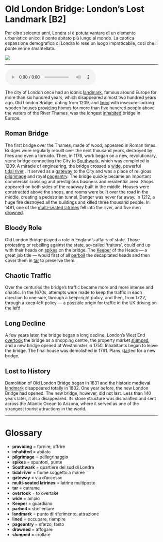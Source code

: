 # Old London Bridge: London’s Lost Landmark   [B2]

Per oltre seicento anni, Londra si è potuta vantare di un elemento urbanistico unico: il ponte abitato più lungo al mondo. La caotica espansione demografica di Londra lo rese un luogo impraticabile, così che il ponte venne smantellato.

![](Old%20London%20Bridge%20London%E2%80%99s%20Lost%20Landmark.jpg)

--------------

<div>
<audio controls autoplay>
    <source src="https://raw.githubusercontent.com/dartie/knowledge-base/main/English/SpeakUp/2023-03/Old%20London%20Bridge%20London%E2%80%99s%20Lost%20Landmark.mp3" type="audio/mpeg">
</audio>
</div>


The city of London once had an iconic [landmark](## "punto di riferimento, attrazione"), famous around Europe for more than six hundred years, which disappeared almost two hundred years ago. Old London Bridge, dating from 1209, and [lined](## "occupare, riempire") with insecure-looking wooden houses [providing](## "fornire, offrire") homes for more than five hundred people above the waters of the River Thames, was the longest [inhabited](## "abitato") bridge in Europe. 

## Roman Bridge
The first bridge over the Thames, made of wood, appeared in Roman times. Bridges were regularly rebuilt over the next thousand years, destroyed by fires and even a tornado. Then, in 1176, work began on a new, revolutionary, stone bridge connecting the City to [Southwark](## "quartiere del sud di Londra"), which was completed in 1209. A miracle of engineering, the bridge crossed a [wide](## "ampio"), powerful [tidal river](## "fiume soggetto a maree") . It served as a [gateway](## "via d’accesso") to the City and was a place of religious [pilgrimage](## "pellegrinaggio") and royal [pageantry](## "sfarzo, fasto").
The bridge quickly became an important commercial crossing and prestigious business and residential area. Shops appeared on both sides of the roadway built in the middle. Houses were constructed above the shops, and rooms were built over the road in the middle, creating a pedestrian tunnel. Danger was never far away. In 1212, a huge fire destroyed all the buildings and killed three thousand people. In 1481, one of the [multi-seated latrines](## "latrine multiposto") fell into the river, and five men [drowned](## "affogare"). 

## Bloody Role
Old London Bridge played a role in England’s affairs of state. Those protesting or rebelling against the state, so-called ‘traitors’, could end up with their heads on [spikes](## "spuntoni, punte") on the bridge. The [Keeper](## "guardiano") of the Heads — a great job title — would first of all [parboil](## "sbollentare") the decapitated heads and then cover them in [tar](## "catrame") to preserve them.

## Chaotic Traffic
Over the centuries the bridge’s traffic became more and more intense and chaotic. In the 1670s, attempts were made to keep the traffic in each direction to one side, through a keep-right policy, and then, from 1722, through a keep-left policy — a possible origin for traffic in the UK driving on the left!

## Long Decline
A few years later, the bridge began a long decline. London’s West End [overtook](## "to overtake") the bridge as a shopping centre, the property market [slumped](## "crollare"), and a new bridge opened at Westminster in 1750. Inhabitants began to leave the bridge. The final house was demolished in 1761. Plans s[tar](## "catrame")ted for a new bridge. 

## Lost to History
Demolition of Old London Bridge began in 1831 and the historic medieval [landmark](## "punto di riferimento, attrazione") disappeared totally in 1832. One year before, the new London Bridge had opened. The new bridge, however, did not last. Less than 140 years later, it also disappeared. Its stone structure was dismantled and sent across the Atlantic Ocean to Arizona, where it served as one of the strangest tourist attractions in the world.

--------------

<div style = "display:block; clear:both; page-break-after:always;"></div>

# Glossary
* **providing** = fornire, offrire
* **inhabited** = abitato
* **pilgrimage** = pellegrinaggio
* **spikes** = spuntoni, punte
* **Southwark** = quartiere del sud di Londra
* **tidal river** = fiume soggetto a maree
* **gateway** = via d’accesso
* **multi-seated latrines** = latrine multiposto
* **tar** = catrame
* **overtook** = to overtake
* **wide** = ampio
* **Keeper** = guardiano
* **parboil** = sbollentare
* **landmark** = punto di riferimento, attrazione
* **lined** = occupare, riempire
* **pageantry** = sfarzo, fasto
* **drowned** = affogare
* **slumped** = crollare
